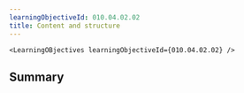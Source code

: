 ```yaml
---
learningObjectiveId: 010.04.02.02
title: Content and structure
---
```


```tsx eval
<LearningOBjectives learningObjectiveId={010.04.02.02} />
```

## Summary

